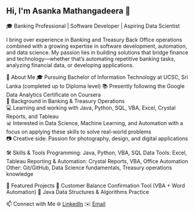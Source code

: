 ## Hi, I'm Asanka Mathangadeera 👋

🎓 Banking Professional | Software Developer | Aspiring Data Scientist

I bring over experience in Banking and Treasury Back Office operations combined with a growing expertise in software development, automation, and data science. My passion lies in building solutions that bridge finance and technology—whether that’s automating repetitive banking tasks, analyzing financial data, or developing applications.

🚀 About Me
    🎓 Pursuing Bachelor of Information Technology at UCSC, Sri Lanka (completed up to Diploma level)
    📚 Presently following the Google Data Analytics Certificate on Coursera    
    💼 Background in Banking & Treasury Operations     
    💻 Learning and working with Java, Python, SQL, VBA, Excel, Crystal Reports, and Tableau    
    📊 Interested in Data Science, Machine Learning, and Automation with a focus on applying these skills to solve real-world problems    
    📷 Creative side: Passion for photography, design, and digital applications

🛠️ Skills & Tools
    Programming: Java, Python, VBA, SQL
    Data Tools: Excel, Tableau 
    Reporting & Automation: Crystal Reports, VBA, Office Automation
    Other: Git/GitHub, Data Science fundamentals, Treasury operations knowledge

📂 Featured Projects
    🔹 Customer Balance Confirmation Tool (VBA + Word Automation)
    🔹 Java Data Structures & Algorithms Practice

📫 Connect with Me
    🌐 [LinkedIn](https://www.linkedin.com/in/asanka-mathangadeera)
    ✉️ [Email](mailto:asankagayanm@gmail.com)
